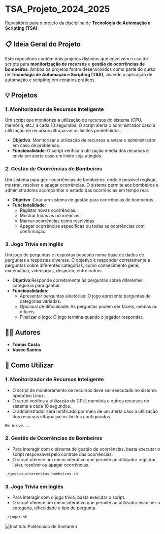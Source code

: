 # TSA_Projeto_2024_2025

Repositório para o projeto da disciplina de **Tecnologia de Automação e Scripting (TSA)**.

## 📋 Ideia Geral do Projeto

Este repositório contém dois projetos distintos que envolvem o uso de scripts para **monitorização de recursos** e **gestão de ocorrências de bombeiros**. Ambos os projetos foram desenvolvidos como parte do curso de **Tecnologia de Automação e Scripting (TSA)**, visando a aplicação de automação e scripting em cenários práticos.

## 💡 Projetos

### 1. **Monitorizador de Recursos Inteligente**
Um script que monitoriza a utilização de recursos do sistema (CPU, memória, etc.) a cada 10 segundos. O script alerta o administrador caso a utilização de recursos ultrapasse os limites predefinidos.

- **Objetivo**: Monitorizar a utilização de recursos e avisar o administrador em caso de problemas.
- **Funcionalidade**: O script verifica a utilização média dos recursos e envia um alerta caso um limite seja atingido.

### 2. **Gestão de Ocorrências de Bombeiros**
Um sistema para gerir ocorrências de bombeiros, onde é possível registar, mostrar, resolver e apagar ocorrências. O sistema permite aos bombeiros e administradores acompanhar o estado das ocorrências em tempo real.

- **Objetivo**: Criar um sistema de gestão para ocorrências de bombeiros.
- **Funcionalidade**:
  - Registar novas ocorrências.
  - Mostrar todas as ocorrências.
  - Marcar ocorrências como resolvidas.
  - Apagar ocorrências específicas ou todas as ocorrências com confirmação.

### 3. **Jogo Trivia em Inglês**
Um jogo de perguntas e respostas baseado numa base de dados de perguntas e respostas diversas. O objetivo é responder corretamente a perguntas sobre diferentes categorias, como conhecimento geral, matemática, videojogos, desporto, entre outros.

- **Objetivo**:Responde corretamente às perguntas sobre diferentes categorias para ganhar.
- **Funcionalidades**:
  - Apresentar perguntas aleatórias: O jogo apresenta perguntas de categorias variadas.
  - Opcional de dificuldade: As perguntas podem ser fáceis, médias ou difíceis.
  - Finalizar o jogo: O jogo termina quando o jogador responder.
  
## 🧑‍💻 Autores

- **Tomás Costa**
- **Vasco Santos**

## 📖 Como Utilizar

### 1. **Monitorizador de Recursos Inteligente**

- O script de monitoramento de recursos deve ser executado no sistema operativo Linux.
- O script verifica a utilização de CPU, memória e outros recursos do sistema a cada 10 segundos.
- O administrador será notificado por meio de um alerta caso a utilização dos recursos ultrapasse os limites configurados.

```bash
Em breve...
```
### 2. **Gestão de Ocorrências de Bombeiros**

- Para interagir com o sistema de gestão de ocorrências, basta executar o script responsável pelo controle das ocorrências.
- O script oferece um menu interativo que permite ao utilizador registrar, listar, resolver ou apagar ocorrências.

```bash
./gestao_ocorrencias_bombeiros.sh
```
### 3. **Jogo Trivia em Inglês**

- Para interagir com o jogo trivia, basta executar o script.
- O script oferece um menu interativo que permite ao utilizador escolher a categoria, dificuldade e tipo de pergunta.

```bash
./jogar.sh
```

![Instituto Politécnico de Santarém](https://www.ipsantarem.pt/wp-content/uploads/2022/02/PolitSantarem-Escola-GestaoTecnologia.png)

